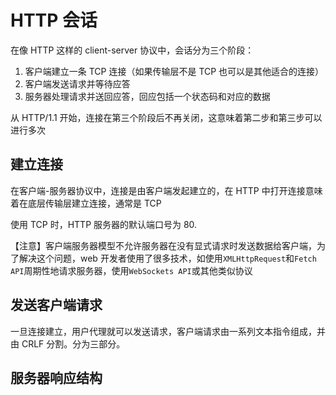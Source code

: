 # HTTP 会话

在像 HTTP 这样的 client-server 协议中，会话分为三个阶段：
1. 客户端建立一条 TCP 连接（如果传输层不是 TCP 也可以是其他适合的连接）
2. 客户端发送请求并等待应答
3. 服务器处理请求并送回应答，回应包括一个状态码和对应的数据

从 HTTP/1.1 开始，连接在第三个阶段后不再关闭，这意味着第二步和第三步可以进行多次

## 建立连接

在客户端-服务器协议中，连接是由客户端发起建立的，在 HTTP 中打开连接意味着在底层传输层建立连接，通常是 TCP

使用 TCP 时，HTTP 服务器的默认端口号为 80.

【注意】客户端服务器模型不允许服务器在没有显式请求时发送数据给客户端，为了解决这个问题，web 开发者使用了很多技术，如使用`XMLHttpRequest`和`Fetch API`周期性地请求服务器，使用`WebSockets API`或其他类似协议

## 发送客户端请求

一旦连接建立，用户代理就可以发送请求，客户端请求由一系列文本指令组成，并由 CRLF 分割。分为三部分。

## 服务器响应结构